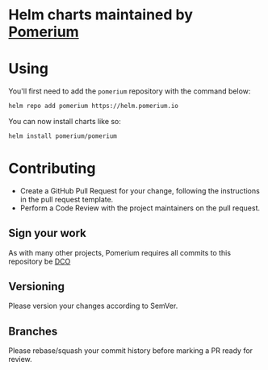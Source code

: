 # Helm charts maintained by [Pomerium](https://pomerium.io)

# Using

You'll first need to add the `pomerium` repository with the command below:

```bash
helm repo add pomerium https://helm.pomerium.io
```

You can now install charts like so:

```bash
helm install pomerium/pomerium
```

# Contributing

- Create a GitHub Pull Request for your change, following the instructions in the pull request template.
- Perform a Code Review with the project maintainers on the pull request.

## Sign your work

As with many other projects, Pomerium requires all commits to this repository be [DCO](https://developercertificate.org/)

## Versioning

Please version your changes according to SemVer.

## Branches

Please rebase/squash your commit history before marking a PR ready for review.  

